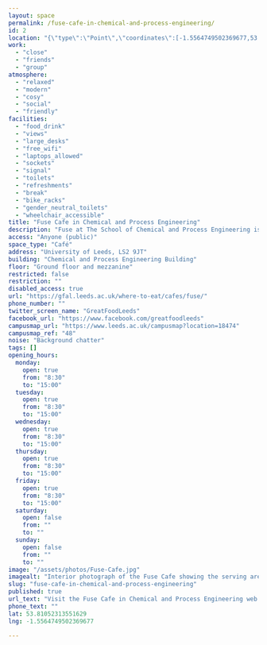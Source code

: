 ```yaml
---
layout: space
permalink: /fuse-cafe-in-chemical-and-process-engineering/
id: 2
location: "{\"type\":\"Point\",\"coordinates\":[-1.5564749502369677,53.81052313551629]}"
work:
  - "close"
  - "friends"
  - "group"
atmosphere:
  - "relaxed"
  - "modern"
  - "cosy"
  - "social"
  - "friendly"
facilities:
  - "food_drink"
  - "views"
  - "large_desks"
  - "free_wifi"
  - "laptops_allowed"
  - "sockets"
  - "signal"
  - "toilets"
  - "refreshments"
  - "break"
  - "bike_racks"
  - "gender_neutral_toilets"
  - "wheelchair_accessible"
title: "Fuse Cafe in Chemical and Process Engineering"
description: "Fuse at The School of Chemical and Process Engineering is a hidden gem located in the Engineering buildings. It is a quiet café with plenty of space, a perfect spot to refresh yourself."
access: "Anyone (public)"
space_type: "Café"
address: "University of Leeds, LS2 9JT"
building: "Chemical and Process Engineering Building"
floor: "Ground floor and mezzanine"
restricted: false
restriction: ""
disabled_access: true
url: "https://gfal.leeds.ac.uk/where-to-eat/cafes/fuse/"
phone_number: ""
twitter_screen_name: "GreatFoodLeeds"
facebook_url: "https://www.facebook.com/greatfoodleeds"
campusmap_url: "https://www.leeds.ac.uk/campusmap?location=18474"
campusmap_ref: "48"
noise: "Background chatter"
tags: []
opening_hours:
  monday:
    open: true
    from: "8:30"
    to: "15:00"
  tuesday:
    open: true
    from: "8:30"
    to: "15:00"
  wednesday:
    open: true
    from: "8:30"
    to: "15:00"
  thursday:
    open: true
    from: "8:30"
    to: "15:00"
  friday:
    open: true
    from: "8:30"
    to: "15:00"
  saturday:
    open: false
    from: ""
    to: ""
  sunday:
    open: false
    from: ""
    to: ""
image: "/assets/photos/Fuse-Cafe.jpg"
imagealt: "Interior photograph of the Fuse Cafe showing the serving area, chiller cabinets and part of the seating area"
slug: "fuse-cafe-in-chemical-and-process-engineering"
published: true
url_text: "Visit the Fuse Cafe in Chemical and Process Engineering web site"
phone_text: ""
lat: 53.81052313551629
lng: -1.5564749502369677

---
```

